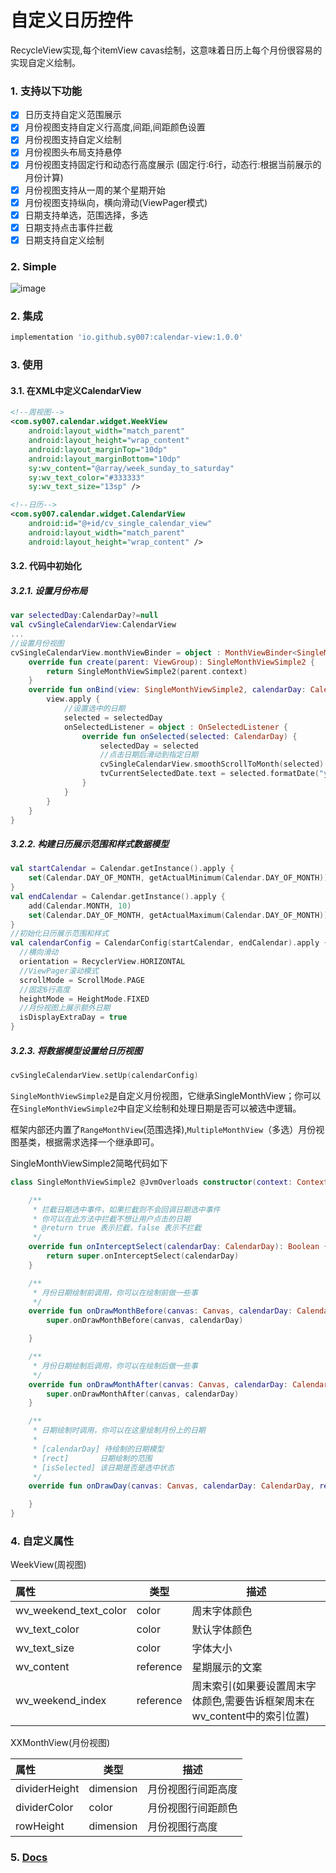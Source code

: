 # 自定义日历控件
RecycleView实现,每个itemView cavas绘制，这意味着日历上每个月份很容易的实现自定义绘制。

### 1. 支持以下功能

- [x] 日历支持自定义范围展示
- [x] 月份视图支持自定义行高度,间距,间距颜色设置
- [x] 月份视图支持自定义绘制
- [x] 月份视图头布局支持悬停
- [x] 月份视图支持固定行和动态行高度展示 (固定行:6行，动态行:根据当前展示的月份计算)
- [x] 月份视图支持从一周的某个星期开始
- [x] 月份视图支持纵向，横向滑动(ViewPager模式)
- [x] 日期支持单选，范围选择，多选
- [x] 日期支持点击事件拦截
- [x] 日期支持自定义绘制
### 2. Simple

![image](http://m.qpic.cn/psc?/V11vVsP84HfNn2/bqQfVz5yrrGYSXMvKr.cqfZqDZTE14QcuJmw9w*x3uW9sPUlZ5R7gG4UkZq4hYu95iD96W3.z26xo0p9OlPMGCAQiIbNPdfscbFf50GGr20!/b&bo=cBfGCnAXxgoBByA!&rf=viewer_4)
### 2. 集成

```groovy
implementation 'io.github.sy007:calendar-view:1.0.0'
```

### 3. 使用

#### 3.1. 在XML中定义CalendarView 

```xml
<!--周视图-->
<com.sy007.calendar.widget.WeekView
    android:layout_width="match_parent"
    android:layout_height="wrap_content"
    android:layout_marginTop="10dp"
    android:layout_marginBottom="10dp"
    sy:wv_content="@array/week_sunday_to_saturday"
    sy:wv_text_color="#333333"
    sy:wv_text_size="13sp" />

<!--日历-->
<com.sy007.calendar.widget.CalendarView
    android:id="@+id/cv_single_calendar_view"
    android:layout_width="match_parent"
    android:layout_height="wrap_content" />
```

#### 3.2. 代码中初始化

##### 3.2.1. 设置月份布局

```kotlin
var selectedDay:CalendarDay?=null
val cvSingleCalendarView:CalendarView
...
//设置月份视图
cvSingleCalendarView.monthViewBinder = object : MonthViewBinder<SingleMonthViewSimple2> {
    override fun create(parent: ViewGroup): SingleMonthViewSimple2 {
        return SingleMonthViewSimple2(parent.context)
    }
    override fun onBind(view: SingleMonthViewSimple2, calendarDay: CalendarDay) {
        view.apply {
            //设置选中的日期
            selected = selectedDay
            onSelectedListener = object : OnSelectedListener {
                override fun onSelected(selected: CalendarDay) {
                    selectedDay = selected
                    //点击日期后滑动到指定日期
                    cvSingleCalendarView.smoothScrollToMonth(selected)
                    tvCurrentSelectedDate.text = selected.formatDate("yyyy-MM-dd")
                }
            }
        }
    }
}
```

##### 3.2.2. 构建日历展示范围和样式数据模型

```kotlin
val startCalendar = Calendar.getInstance().apply {
    set(Calendar.DAY_OF_MONTH, getActualMinimum(Calendar.DAY_OF_MONTH))
}
val endCalendar = Calendar.getInstance().apply {
    add(Calendar.MONTH, 10)
    set(Calendar.DAY_OF_MONTH, getActualMaximum(Calendar.DAY_OF_MONTH))
}
//初始化日历展示范围和样式
val calendarConfig = CalendarConfig(startCalendar, endCalendar).apply {
  //横向滑动
  orientation = RecyclerView.HORIZONTAL
  //ViewPager滚动模式
  scrollMode = ScrollMode.PAGE
  //固定6行高度
  heightMode = HeightMode.FIXED
  //月份视图上展示额外日期
  isDisplayExtraDay = true
}
```

##### 3.2.3. 将数据模型设置给日历视图

```kotlin
cvSingleCalendarView.setUp(calendarConfig)
```

`SingleMonthViewSimple2`是自定义月份视图，它继承SingleMonthView；你可以在`SingleMonthViewSimple2`中自定义绘制和处理日期是否可以被选中逻辑。

框架内部还内置了`RangeMonthView`(范围选择),`MultipleMonthView`（多选）月份视图基类，根据需求选择一个继承即可。

SingleMonthViewSimple2简略代码如下

```kotlin
class SingleMonthViewSimple2 @JvmOverloads constructor(context: Context, attrs: AttributeSet? = null, defStyleAttr: Int = 0) : SingleMonthView(context, attrs, defStyleAttr) {

    /**
     * 拦截日期选中事件，如果拦截则不会回调日期选中事件
     * 你可以在此方法中拦截不想让用户点击的日期
     * @return true 表示拦截，false 表示不拦截
     */
    override fun onInterceptSelect(calendarDay: CalendarDay): Boolean {
        return super.onInterceptSelect(calendarDay)
    }

    /**
     * 月份日期绘制前调用，你可以在绘制前做一些事
     */
    override fun onDrawMonthBefore(canvas: Canvas, calendarDay: CalendarDay) {
        super.onDrawMonthBefore(canvas, calendarDay)

    }

    /**
     * 月份日期绘制后调用，你可以在绘制后做一些事
     */
    override fun onDrawMonthAfter(canvas: Canvas, calendarDay: CalendarDay) {
        super.onDrawMonthAfter(canvas, calendarDay)
    }

    /**
     * 日期绘制时调用，你可以在这里绘制月份上的日期
     *
     * [calendarDay] 待绘制的日期模型
     * [rect]       日期绘制的范围
     * [isSelected] 该日期是否是选中状态
     */
    override fun onDrawDay(canvas: Canvas, calendarDay: CalendarDay, rect: Rect, isSelected: Boolean) {

    }
}
```

### 4. 自定义属性

WeekView(周视图)

|属性 | 类型 | 描述 |
| :------------------------- | --------- | ---------------------------------- |
| wv_weekend_text_color | color | 周末字体颜色 |
| wv_text_color | color | 默认字体颜色 |
| wv_text_size | color | 字体大小 |
| wv_content | reference | 星期展示的文案 |
| wv_weekend_index | reference | 周末索引(如果要设置周末字体颜色,需要告诉框架周末在wv_content中的索引位置) |

XXMonthView(月份视图)

| 属性 | 类型 | 描述 |
| :------------------------- | --------- | ---------------------------------- |
| dividerHeight | dimension | 月份视图行间距高度 |
| dividerColor | color | 月份视图行间距颜色 |
| rowHeight | dimension | 月份视图行高度 |

### 5. [Docs](https://sy007.github.io/calendar-view-docs/html/)






